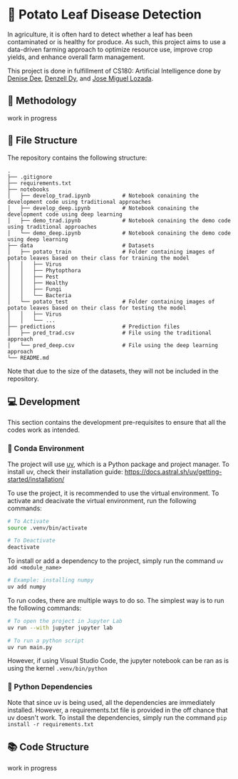 # :potato: Potato Leaf Disease Detection

In agriculture, it is often hard to detect whether a leaf has been contaminated or is healthy for produce. As such, this project aims to use a data-driven farming approach to optimize resource use, improve crop yields, and enhance overall farm management.

This project is done in fulfillment of CS180: Artificial Intelligence done by [Denise Dee](), [Denzell Dy](), and [Jose Miguel Lozada]().

## :memo: Methodology

work in progress

## :file_folder: File Structure

The repository contains the following structure:

```
.
├── .gitignore
├── requirements.txt
├── notebooks
│   ├── develop_trad.ipynb          # Notebook conaining the development code using traditional approaches
│   ├── develop_deep.ipynb          # Notebook conaining the development code using deep learning
│   ├── demo_trad.ipynb             # Notebook conaining the demo code using traditional approaches
│   └── demo_deep.ipynb             # Notebook conaining the demo code using deep learning
├── data                            # Datasets
│   ├── potato_train                # Folder containing images of potato leaves based on their class for training the model
│   │   ├── Virus
│   │   ├── Phytopthora
│   │   ├── Pest
│   │   ├── Healthy
│   │   ├── Fungi
│   │   └── Bacteria
│   └── potato_test                 # Folder containing images of potato leaves based on their class for testing the model
│   │   ├── Virus
│   │   └── ...
├── predictions                     # Prediction files
│   ├── pred_trad.csv               # File using the traditional approach
│   └── pred_deep.csv               # File using the deep learning approach
└── README.md
```

Note that due to the size of the datasets, they will not be included in the repository.

## :computer: Development

This section contains the development pre-requisites to ensure that all the codes work as intended.

### :green_book: Conda Environment

The project will use [uv](https://docs.astral.sh/uv/), which is a Python package and project manager. To install uv, check their installation guide: https://docs.astral.sh/uv/getting-started/installation/

To use the project, it is recommended to use the virtual environment. To activate and deacivate the virtual environment, run the following commands:

```bash
# To Activate
source .venv/bin/activate

# To Deactivate
deactivate
```

To install or add a dependency to the project, simply run the command `uv add <module_name>`

```bash
# Example: installing numpy
uv add numpy
```

To run codes, there are multiple ways to do so. The simplest way is to run the following commands:

```bash
# To open the project in Jupyter Lab
uv run --with jupyter jupyter lab

# To run a python script
uv run main.py
```

However, if using Visual Studio Code, the jupyter notebook can be ran as is using the kernel `.venv/bin/python`

### :snake: Python Dependencies

Note that since uv is being used, all the dependencies are immediately installed. However, a requirements.txt file is provided in the off chance that uv doesn't work. To install the dependencies, simply run the command `pip install -r requirements.txt`

## :books: Code Structure

work in progress